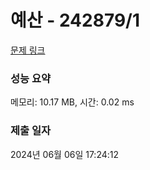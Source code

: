 # 예산 - 242879/1 

[문제 링크](https://level.goorm.io/exam/242879/%EC%98%88%EC%82%B0/quiz/1) 

### 성능 요약

메모리: 10.17 MB, 시간: 0.02 ms

### 제출 일자

2024년 06월 06일 17:24:12

